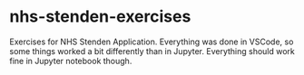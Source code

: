 # nhs-stenden-exercises
Exercises for NHS Stenden Application. Everything was done in VSCode, so some things worked a bit differently than in Jupyter. Everything should work fine in Jupyter notebook though.
